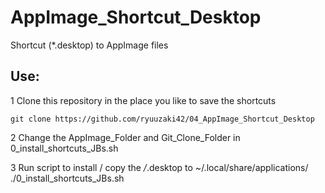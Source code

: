 
# AppImage_Shortcut_Desktop
Shortcut (*.desktop) to AppImage files

## Use:
1 Clone this repository in the place you like to save the shortcuts

    git clone https://github.com/ryuuzaki42/04_AppImage_Shortcut_Desktop

2 Change the AppImage_Folder and Git_Clone_Folder in 0_install_shortcuts_JBs.sh

3 Run script to install / copy the */*.desktop to ~/.local/share/applications/
    ./0_install_shortcuts_JBs.sh

